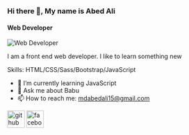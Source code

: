 ### Hi there 👋, My name is Abed Ali
#### Web Developer
![Web Developer](https://arturssmirnovs.github.io/github-profile-readme-generator/images/banner.png)

I am a front end web developer. I like to learn something new

Skills: HTML/CSS/Sass/Bootstrap/JavaScript

- 🌱 I’m currently learning JavaScript 
- 💬 Ask me about Babu 
- 📫 How to reach me: mdabedali15@gmail.com 


[<img src='https://cdn.jsdelivr.net/npm/simple-icons@3.0.1/icons/github.svg' alt='github' height='40'>](https://github.com/Abed-155)  [<img src='https://cdn.jsdelivr.net/npm/simple-icons@3.0.1/icons/facebook.svg' alt='facebook' height='40'>](https://www.facebook.com/abed.bravo73)  

